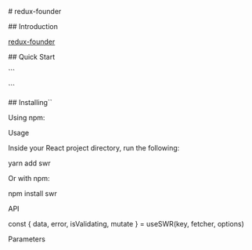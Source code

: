 \# redux-founder

\## Introduction

[redux-founder](https://github.com/Redux-founder/)

\## Quick Start

\```

\```

\## Installing``

Using npm:

Usage

Inside your React project directory, run the following:

yarn add swr

Or with npm:

npm install swr

API

const { data, error, isValidating, mutate } = useSWR(key, fetcher, options)

Parameters